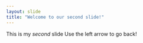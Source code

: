 ```yaml
---
layout: slide
title: "Welcome to our second slide!"
---
```

This is my _second_ slide
Use the left arrow to go back!
